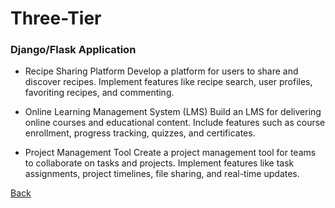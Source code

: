 # Three-Tier 

### Django/Flask Application

- Recipe Sharing Platform Develop a platform for users to share and discover recipes. Implement features like recipe search, user profiles, favoriting recipes, and commenting.

- Online Learning Management System (LMS) Build an LMS for delivering online courses and educational content. Include features such as course enrollment, progress tracking, quizzes, and certificates.

- Project Management Tool Create a project management tool for teams to collaborate on tasks and projects. Implement features like task assignments, project timelines, file sharing, and real-time updates.

[Back](../azure.md)